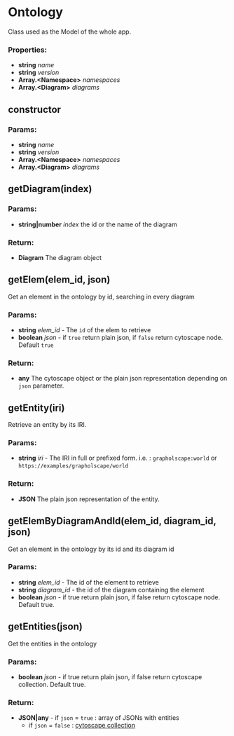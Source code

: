 

<!-- Start src/model/ontology.js -->

# Ontology
Class used as the Model of the whole app.

### Properties:

* **string** *name* 
* **string** *version* 
* **Array.\<Namespace>** *namespaces* 
* **Array.\<Diagram>** *diagrams* 

## constructor

### Params:

* **string** *name* 
* **string** *version* 
* **Array.\<Namespace>** *namespaces* 
* **Array.\<Diagram>** *diagrams* 

## getDiagram(index)

### Params:

* **string|number** *index* the id or the name of the diagram

### Return:

* **Diagram** The diagram object

## getElem(elem_id, json)

Get an element in the ontology by id, searching in every diagram

### Params:

* **string** *elem_id* - The `id` of the elem to retrieve
* **boolean** *json* - if `true` return plain json, if `false` return cytoscape node. Default `true`

### Return:

* **any** The cytoscape object or the plain json representation depending on `json` parameter.

## getEntity(iri)

Retrieve an entity by its IRI.

### Params:

* **string** *iri* - The IRI in full or prefixed form. i.e. : `grapholscape:world` or `https://examples/grapholscape/world`

### Return:

* **JSON** The plain json representation of the entity.

## getElemByDiagramAndId(elem_id, diagram_id, json)

Get an element in the ontology by its id and its diagram id

### Params:

* **string** *elem_id* - The id of the element to retrieve
* **string** *diagram_id* - the id of the diagram containing the element
* **boolean** *json* - if true return plain json, if false return cytoscape node. Default true.

## getEntities(json)

Get the entities in the ontology

### Params:

* **boolean** *json* - if true return plain json, if false return cytoscape collection. Default true.

### Return:

* **JSON|any**    - if `json` = `true` : array of JSONs with entities
   - if `json` = `false` : [cytoscape collection](https://js.cytoscape.org/#collection)

<!-- End src/model/ontology.js -->

